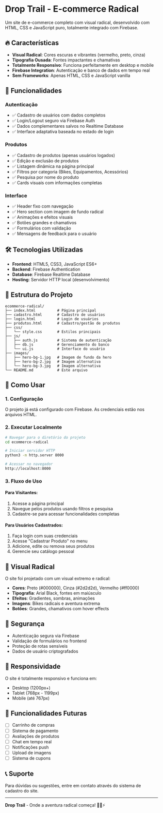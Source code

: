 # Drop Trail - E-commerce Radical

Um site de e-commerce completo com visual radical, desenvolvido com HTML, CSS e JavaScript puro, totalmente integrado com Firebase.

## 🔥 Características

- **Visual Radical**: Cores escuras e vibrantes (vermelho, preto, cinza)
- **Tipografia Ousada**: Fontes impactantes e chamativas
- **Totalmente Responsivo**: Funciona perfeitamente em desktop e mobile
- **Firebase Integration**: Autenticação e banco de dados em tempo real
- **Sem Frameworks**: Apenas HTML, CSS e JavaScript vanilla

## 🚀 Funcionalidades

### Autenticação
- ✅ Cadastro de usuários com dados completos
- ✅ Login/Logout seguro via Firebase Auth
- ✅ Dados complementares salvos no Realtime Database
- ✅ Interface adaptativa baseada no estado de login

### Produtos
- ✅ Cadastro de produtos (apenas usuários logados)
- ✅ Edição e exclusão de produtos
- ✅ Listagem dinâmica na página principal
- ✅ Filtros por categoria (Bikes, Equipamentos, Acessórios)
- ✅ Pesquisa por nome do produto
- ✅ Cards visuais com informações completas

### Interface
- ✅ Header fixo com navegação
- ✅ Hero section com imagem de fundo radical
- ✅ Animações e efeitos visuais
- ✅ Botões grandes e chamativos
- ✅ Formulários com validação
- ✅ Mensagens de feedback para o usuário

## 🛠️ Tecnologias Utilizadas

- **Frontend**: HTML5, CSS3, JavaScript ES6+
- **Backend**: Firebase Authentication
- **Database**: Firebase Realtime Database
- **Hosting**: Servidor HTTP local (desenvolvimento)

## 📁 Estrutura do Projeto

```
ecommerce-radical/
├── index.html          # Página principal
├── cadastro.html       # Cadastro de usuários
├── login.html          # Login de usuários
├── produtos.html       # Cadastro/gestão de produtos
├── css/
│   └── style.css       # Estilos principais
├── js/
│   ├── auth.js         # Sistema de autenticação
│   ├── db.js           # Gerenciamento do banco
│   └── ui.js           # Interface do usuário
├── images/
│   ├── hero-bg-1.jpg   # Imagem de fundo da hero
│   ├── hero-bg-2.jpg   # Imagem alternativa
│   └── hero-bg-3.jpg   # Imagem alternativa
└── README.md           # Este arquivo
```

## 🔧 Como Usar

### 1. Configuração
O projeto já está configurado com Firebase. As credenciais estão nos arquivos HTML.

### 2. Executar Localmente
```bash
# Navegar para o diretório do projeto
cd ecommerce-radical

# Iniciar servidor HTTP
python3 -m http.server 8000

# Acessar no navegador
http://localhost:8000
```

### 3. Fluxo de Uso

#### Para Visitantes:
1. Acesse a página principal
2. Navegue pelos produtos usando filtros e pesquisa
3. Cadastre-se para acessar funcionalidades completas

#### Para Usuários Cadastrados:
1. Faça login com suas credenciais
2. Acesse "Cadastrar Produto" no menu
3. Adicione, edite ou remova seus produtos
4. Gerencie seu catálogo pessoal

## 🎨 Visual Radical

O site foi projetado com um visual extremo e radical:

- **Cores**: Preto (#000000), Cinza (#2d2d2d), Vermelho (#ff0000)
- **Tipografia**: Arial Black, fontes em maiúsculo
- **Efeitos**: Gradientes, sombras, animações
- **Imagens**: Bikes radicais e aventura extrema
- **Botões**: Grandes, chamativos com hover effects

## 🔐 Segurança

- Autenticação segura via Firebase
- Validação de formulários no frontend
- Proteção de rotas sensíveis
- Dados de usuário criptografados

## 📱 Responsividade

O site é totalmente responsivo e funciona em:
- Desktop (1200px+)
- Tablet (768px - 1199px)
- Mobile (até 767px)

## 🚀 Funcionalidades Futuras

- [ ] Carrinho de compras
- [ ] Sistema de pagamento
- [ ] Avaliações de produtos
- [ ] Chat em tempo real
- [ ] Notificações push
- [ ] Upload de imagens
- [ ] Sistema de cupons

## 📞 Suporte

Para dúvidas ou sugestões, entre em contato através do sistema de cadastro do site.

---

**Drop Trail** - Onde a aventura radical começa! 🚵‍♂️⚡

